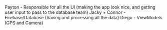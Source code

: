 Payton - Responsible for all the UI (making the app look nice, and getting user input to pass to the database team)
Jacky + Connor - Firebase/Database (Saving and processing all the data)
Diego - ViewModels (GPS and Camera)
